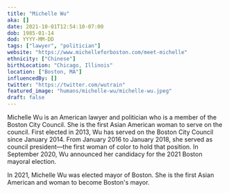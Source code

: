 ```yaml
---
title: "Michelle Wu"
aka: []
date: 2021-10-01T12:54:10-07:00
dob: 1985-01-14
dod: YYYY-MM-DD
tags: ["lawyer", "politician"]
website: "https://www.michelleforboston.com/meet-michelle"
ethnicity: ["Chinese"]
birthLocation: "Chicago, Illinois"
location: ["Boston, MA"]
influencedBy: []
twitter: "https://twitter.com/wutrain"
featured_image: "humans/michelle-wu/michelle-wu.jpeg"
draft: false
---
```


Michelle Wu is an American lawyer and politician who is a member of the Boston City Council. She is the first Asian American woman to serve on the council. First elected in 2013, Wu has served on the Boston City Council since January 2014. From January 2016 to January 2018, she served as council president—the first woman of color to hold that position. In September 2020, Wu announced her candidacy for the 2021 Boston mayoral election.

In 2021, Michelle Wu was elected mayor of Boston. She is the first Asian American and woman to become Boston's mayor.
